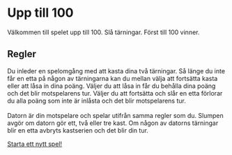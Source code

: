 
Upp till 100
========================

Välkommen till spelet upp till 100. Slå tärningar. Först till 100 vinner.

<h2>Regler</h2>
Du inleder en spelomgång med att kasta dina två tärningar. Så länge du inte får en etta på någon av tärningarna kan du mellan välja att fortsätta kasta eller att låsa in dina poäng. Väljer du att låsa in får du behålla dina poäng och det blir motspelarens tur. Väljer du att fortsätta och slår en etta förlorar du alla poäng som inte är inlåsta och det blir motspelarens tur.
</br></br>
Datorn är din motspelare och spelar utifrån samma regler som du. Slumpen avgör om datorn gör ett, två eller tre kast.  Om någon av datorns tärningar blir en etta avbryts kastserien och det blir din tur.

[Starta ett nytt spel!](dice1/init)
